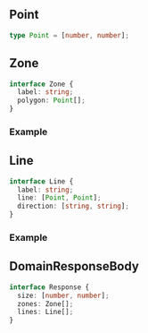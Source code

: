 ## Point

```typescript
type Point = [number, number];
```

## Zone

```typescript
interface Zone {
  label: string;
  polygon: Point[];
}
```

### Example

## Line

```typescript
interface Line {
  label: string;
  line: [Point, Point];
  direction: [string, string];
}
```

### Example

## DomainResponseBody

```typescript
interface Response {
  size: [number, number];
  zones: Zone[];
  lines: Line[];
}
```
